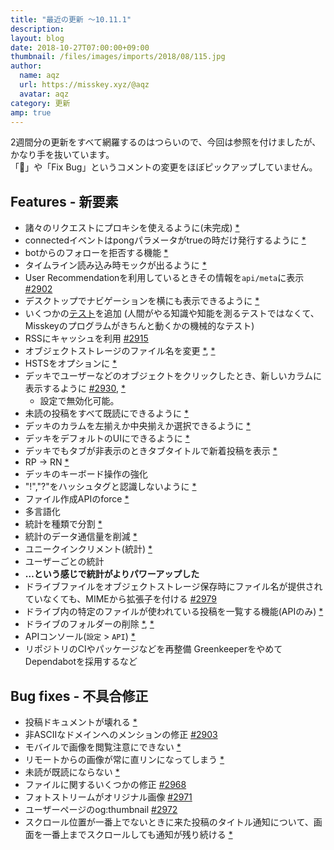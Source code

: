 ```yaml
---
title: "最近の更新 ～10.11.1"
description: 
layout: blog
date: 2018-10-27T07:00:00+09:00
thumbnail: /files/images/imports/2018/08/115.jpg
author:
  name: aqz
  url: https://misskey.xyz/@aqz
  avatar: aqz
category: 更新
amp: true
---
```

2週間分の更新をすべて網羅するのはつらいので、今回は参照を付けましたが、かなり手を抜いています。  
「🎨」や「Fix Bug」というコメントの変更をほぼピックアップしていません。

## Features - 新要素

- 諸々のリクエストにプロキシを使えるように(未完成) [*](https://github.com/syuilo/misskey/commit/a7237d157a353eddb41a0f2cbc6c1719cec31d50)
- connectedイベントはpongパラメータがtrueの時だけ発行するように [*](https://github.com/syuilo/misskey/commit/2b536a744391fe3c44accac7993ef9910c911248)
- botからのフォローを拒否する機能 [*](https://github.com/syuilo/misskey/commit/65e5cfa68eee619843192f3bf2a3e901a0910101)
- タイムライン読み込み時モックが出るように [*](https://github.com/syuilo/misskey/commit/0f8847bb747d71ad4ea045128e4e968883bc8556)
- User Recommendationを利用しているときその情報を`api/meta`に表示 [#2902](https://github.com/syuilo/misskey/pull/2902)
- デスクトップでナビゲーションを横にも表示できるように [*](https://github.com/syuilo/misskey/commit/99073b56df45772a87a5d54f010e960cc8e82904)
- いくつかの[テスト](https://github.com/syuilo/misskey/tree/develop/test)を追加 (人間がやる知識や知能を測るテストではなくて、Misskeyのプログラムがきちんと動くかの機械的なテスト)
- RSSにキャッシュを利用 [#2915](https://github.com/syuilo/misskey/pull/2915)
- オブジェクトストレージのファイル名を変更 [*](https://github.com/syuilo/misskey/commit/cfbb6e8092e7579385d0e31dfe44e8dab57f2add), [*](https://github.com/syuilo/misskey/commit/704e217dbbcd30a75667670d99bb1a01eaee2442)
- HSTSをオプションに [*](https://github.com/syuilo/misskey/commit/61f86dcb2b9cec8d55cf6a77f592ba359ff8b52b)
- デッキでユーザーなどのオブジェクトをクリックしたとき、新しいカラムに表示するように [#2930](https://github.com/syuilo/misskey/pull/2933), [*](https://github.com/syuilo/misskey/commit/77ddd778be3346dac0decf60c1156fde636416cb)
  * 設定で無効化可能。
- 未読の投稿をすべて既読にできるように [*](https://github.com/syuilo/misskey/commit/fb5f6fdc103e83652415a3f1379a01f1fb487585)
- デッキのカラムを左揃えか中央揃えか選択できるように [*](https://github.com/syuilo/misskey/commit/6c1f1ffdb1f0af467def794025f09eb5b75b2546)
- デッキをデフォルトのUIにできるように [*](https://github.com/syuilo/misskey/commit/f14c372f5e051c4d1520776a8d306bf673900477)
- デッキでもタブが非表示のときタブタイトルで新着投稿を表示 [*](https://github.com/syuilo/misskey/commit/e8de29ae79f8b4157f6522ed895b2415fa3c877a)
- RP → RN [*](https://github.com/syuilo/misskey/commit/e0d6f7c7c4eeb3a9e19ec87b96538e5a4202b2d2)
- デッキのキーボード操作の強化
- "!","?"をハッシュタグと認識しないように [*](https://github.com/syuilo/misskey/commit/70d0937aab71de6e9fb475e01940bebde3b6d77d)
- ファイル作成APIのforce [*](https://github.com/syuilo/misskey/commit/c4e8cabae90b59d5842db2f789eb0cd8ee1fcac4)
- 多言語化
- 統計を種類で分割 [*](https://github.com/syuilo/misskey/commit/969b6dbcad813201f15ac25a2e750748a18bad42)
- 統計のデータ通信量を削減 [*](https://github.com/syuilo/misskey/commit/fed04ef5aedc7facf677180e45e92ae6137199a5)
- ユニークインクリメント(統計) [*](https://github.com/syuilo/misskey/commit/6cccd9d2885af94277070056c8f00cb7a87c3a05)
- ユーザーごとの統計
- **…という感じで統計がよりパワーアップした**
- ドライブファイルをオブジェクトストレージ保存時にファイル名が提供されていなくても、MIMEから拡張子を付ける [#2979](https://github.com/syuilo/misskey/pull/2979)
- ドライブ内の特定のファイルが使われている投稿を一覧する機能(APIのみ) [*](https://github.com/syuilo/misskey/commit/19af2d7a7ba3b582fd321bd202701d07d2e12f03)
- ドライブのフォルダーの削除 [*](https://github.com/syuilo/misskey/commit/9f981d875afef35329268e6a7dc5d35d8a854c72), [*](https://github.com/syuilo/misskey/commit/fc372496da7925887667dcc51236e52490bbe3ae)
- APIコンソール(`設定` > `API`) [*](https://github.com/syuilo/misskey/commit/e0bf522e7fc29e17b61d0a067e700728b089527b)
- リポジトリのCIやパッケージなどを再整備 GreenkeeperをやめてDependabotを採用するなど

## Bug fixes - 不具合修正

- 投稿ドキュメントが壊れる [*](https://github.com/syuilo/misskey/commit/3961fd08c9ade1bb034fe79894c81833cf4e0266)
- 非ASCIIなドメインへのメンションの修正 [#2903](https://github.com/syuilo/misskey/pull/2903)
- モバイルで画像を閲覧注意にできない [*](https://github.com/syuilo/misskey/commit/88fbc53e3703d830c1f645a29b6d6c611eff3384)
- リモートからの画像が常に直リンになってしまう [*](https://github.com/syuilo/misskey/commit/46d3293eddd54123e52ceedf0a2617728dede383)
- 未読が既読にならない [*](https://github.com/syuilo/misskey/commit/00290fbf75859055422ff6239f6a55425981ebfe)
- ファイルに関するいくつかの修正 [#2968](https://github.com/syuilo/misskey/pull/2968)
- フォトストリームがオリジナル画像 [#2971](https://github.com/syuilo/misskey/pull/2971)
- ユーザーページのog:thumbnail [#2972](https://github.com/syuilo/misskey/pull/2972)
- スクロール位置が一番上でないときに来た投稿のタイトル通知について、画面を一番上までスクロールしても通知が残り続ける [*](https://github.com/syuilo/misskey/commit/80e52c57e1eee8a433b43ca768978b63128113b7)
